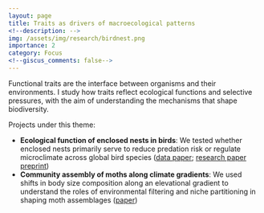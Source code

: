 ```yaml
---
layout: page
title: Traits as drivers of macroecological patterns
<!--description: -->
img: /assets/img/research/birdnest.png
importance: 2
category: Focus
<!--giscus_comments: false-->
---
```


Functional traits are the interface between organisms and their environments. I study how traits reflect ecological functions and selective pressures, with the aim of understanding the mechanisms that shape biodiversity.

Projects under this theme:
- **Ecological function of enclosed nests in birds**: We tested whether enclosed nests primarily serve to reduce predation risk or regulate microclimate across global bird species ([data paper](https://doi.org/10.1038/s41597-023-02837-1); [research paper preprint](https://www.researchsquare.com/article/rs-5538447/v1))
- **Community assembly of moths along climate gradients**: We used shifts in body size composition along an elevational gradient to understand the roles of environmental filtering and niche partitioning in shaping moth assemblages ([paper](https://doi.org/10.1111/1365-2435.14467))
